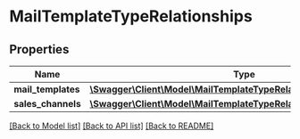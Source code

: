 # MailTemplateTypeRelationships

## Properties
Name | Type | Description | Notes
------------ | ------------- | ------------- | -------------
**mail_templates** | [**\Swagger\Client\Model\MailTemplateTypeRelationshipsMailTemplates**](MailTemplateTypeRelationshipsMailTemplates.md) |  | [optional] 
**sales_channels** | [**\Swagger\Client\Model\MailTemplateTypeRelationshipsSalesChannels**](MailTemplateTypeRelationshipsSalesChannels.md) |  | [optional] 

[[Back to Model list]](../../README.md#documentation-for-models) [[Back to API list]](../../README.md#documentation-for-api-endpoints) [[Back to README]](../../README.md)

